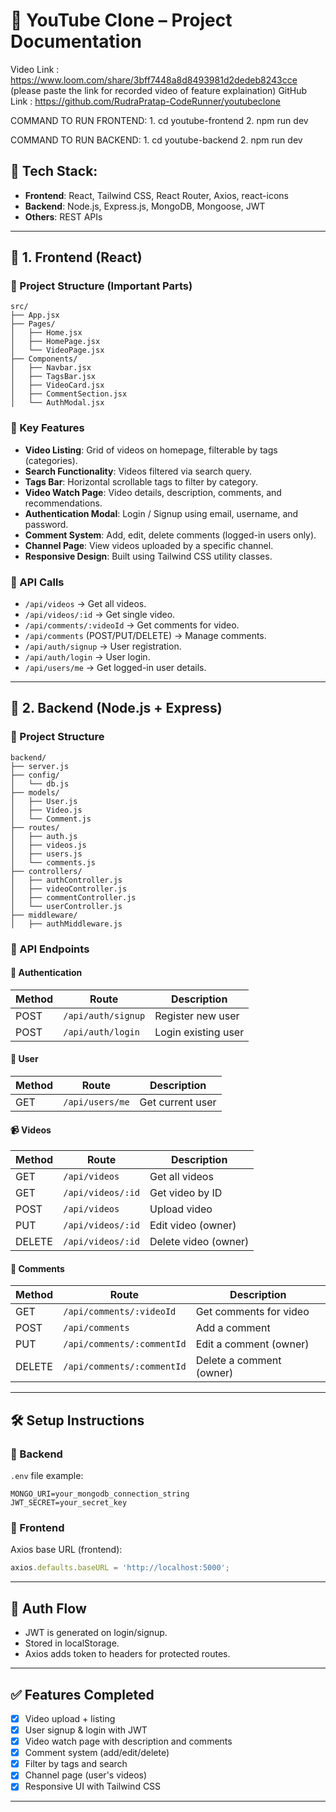 # 📘 YouTube Clone – Project Documentation

Video Link : https://www.loom.com/share/3bff7448a8d8493981d2dedeb8243cce
(please paste the link for recorded video of feature explaination)
GitHub Link : https://github.com/RudraPratap-CodeRunner/youtubeclone

COMMAND TO RUN FRONTEND:
    1. cd youtube-frontend
    2. npm run dev

COMMAND TO RUN BACKEND:
    1. cd youtube-backend
    2. npm run dev    

## 🧱 Tech Stack:
- **Frontend**: React, Tailwind CSS, React Router, Axios, react-icons
- **Backend**: Node.js, Express.js, MongoDB, Mongoose, JWT
- **Others**:  REST APIs

---

## 🔷 1. Frontend (React)

### 📁 Project Structure (Important Parts)
```
src/
├── App.jsx
├── Pages/
│   ├── Home.jsx
│   ├── HomePage.jsx
│   └── VideoPage.jsx
├── Components/
│   ├── Navbar.jsx
│   ├── TagsBar.jsx
│   ├── VideoCard.jsx
│   ├── CommentSection.jsx
│   └── AuthModal.jsx
```

### 🔑 Key Features
- **Video Listing**: Grid of videos on homepage, filterable by tags (categories).
- **Search Functionality**: Videos filtered via search query.
- **Tags Bar**: Horizontal scrollable tags to filter by category.
- **Video Watch Page**: Video details, description, comments, and recommendations.
- **Authentication Modal**: Login / Signup using email, username, and password.
- **Comment System**: Add, edit, delete comments (logged-in users only).
- **Channel Page**: View videos uploaded by a specific channel.
- **Responsive Design**: Built using Tailwind CSS utility classes.

### 📡 API Calls
- `/api/videos` → Get all videos.
- `/api/videos/:id` → Get single video.
- `/api/comments/:videoId` → Get comments for video.
- `/api/comments` (POST/PUT/DELETE) → Manage comments.
- `/api/auth/signup` → User registration.
- `/api/auth/login` → User login.
- `/api/users/me` → Get logged-in user details.

---

## 🔷 2. Backend (Node.js + Express)

### 📁 Project Structure
```
backend/
├── server.js
├── config/
│   └── db.js
├── models/
│   ├── User.js
│   ├── Video.js
│   └── Comment.js
├── routes/
│   ├── auth.js
│   ├── videos.js
│   ├── users.js
│   └── comments.js
├── controllers/
│   ├── authController.js
│   ├── videoController.js
│   ├── commentController.js
│   └── userController.js
├── middleware/
│   ├── authMiddleware.js
```

### 📌 API Endpoints

#### 🔐 Authentication
| Method | Route            | Description            |
|--------|------------------|------------------------|
| POST   | `/api/auth/signup` | Register new user     |
| POST   | `/api/auth/login`  | Login existing user   |

#### 👤 User
| Method | Route             | Description         |
|--------|-------------------|---------------------|
| GET    | `/api/users/me`    | Get current user    |

#### 📹 Videos
| Method | Route             | Description         |
|--------|-------------------|---------------------|
| GET    | `/api/videos`      | Get all videos      |
| GET    | `/api/videos/:id`  | Get video by ID     |
| POST   | `/api/videos`      | Upload video        |
| PUT    | `/api/videos/:id`  | Edit video (owner)  |
| DELETE | `/api/videos/:id`  | Delete video (owner)|

#### 💬 Comments
| Method | Route                      | Description              |
|--------|----------------------------|--------------------------|
| GET    | `/api/comments/:videoId`    | Get comments for video   |
| POST   | `/api/comments`             | Add a comment            |
| PUT    | `/api/comments/:commentId`  | Edit a comment (owner)   |
| DELETE | `/api/comments/:commentId`  | Delete a comment (owner) |

---

## 🛠️ Setup Instructions

### 🔧 Backend


`.env` file example:
```
MONGO_URI=your_mongodb_connection_string
JWT_SECRET=your_secret_key
```

### 🔧 Frontend



Axios base URL (frontend):
```js
axios.defaults.baseURL = 'http://localhost:5000';
```

---

## 🔐 Auth Flow
- JWT is generated on login/signup.
- Stored in localStorage.
- Axios adds token to headers for protected routes.

---

## ✅ Features Completed
- [x] Video upload + listing
- [x] User signup & login with JWT
- [x] Video watch page with description and comments
- [x] Comment system (add/edit/delete)
- [x] Filter by tags and search
- [x] Channel page (user's videos)
- [x] Responsive UI with Tailwind CSS

---


